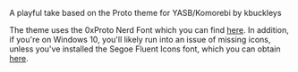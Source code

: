 A playful take based on the Proto theme for YASB/Komorebi by kbuckleys

The theme uses the 0xProto Nerd Font which you can find [here](https://www.nerdfonts.com/font-downloads). In addition, if you're on Windows 10, you'll likely run into an issue of missing icons, unless you've installed the Segoe Fluent Icons font, which you can obtain [here](https://learn.microsoft.com/en-us/windows/apps/design/downloads/#fonts).
